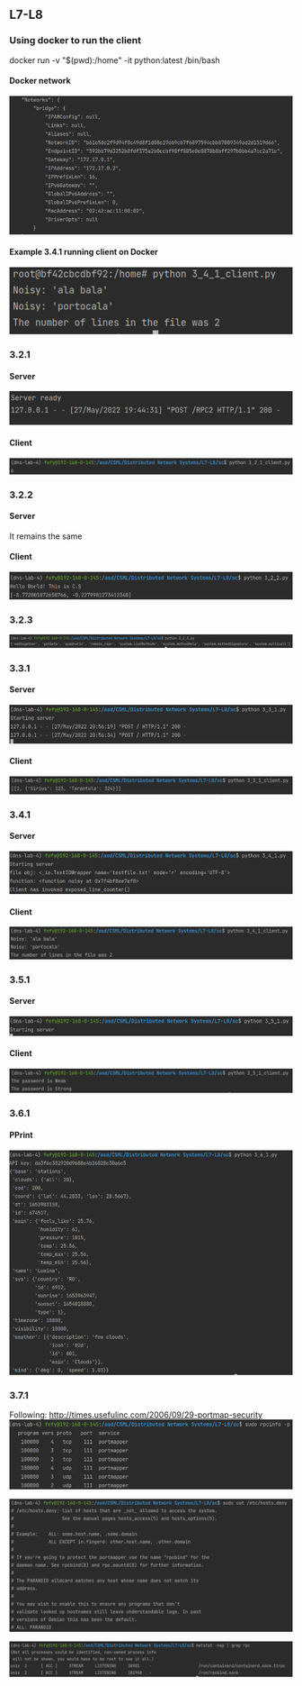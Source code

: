 ## L7-L8

### Using docker to run the client 
docker run -v "$(pwd):/home" -it python:latest /bin/bash

#### Docker network
![img_16.png](img_16.png)

#### Example 3.4.1 running client on Docker
![img_17.png](img_17.png)

### 3.2.1
#### Server
![img.png](img.png)

#### Client
![img_1.png](img_1.png)

### 3.2.2
#### Server
It remains the same

#### Client
![img_2.png](img_2.png)

### 3.2.3
![img_3.png](img_3.png)


### 3.3.1 
#### Server
![img_5.png](img_5.png)

#### Client
![img_6.png](img_6.png)


### 3.4.1
#### Server
![img_8.png](img_8.png)

#### Client
![img_9.png](img_9.png)


### 3.5.1
#### Server
![img_10.png](img_10.png)

#### Client
![img_11.png](img_11.png)

### 3.6.1
#### PPrint
![img_12.png](img_12.png)

### 3.7.1
Following: http://times.usefulinc.com/2006/09/29-portmap-security
![img_13.png](img_13.png)

![img_14.png](img_14.png)

![img_15.png](img_15.png)

